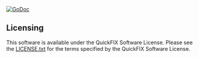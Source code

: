 [![GoDoc](https://godoc.org/github.com/quickfixgo/enum?status.png)](https://godoc.org/github.com/quickfixgo/enum)

Licensing
---------

This software is available under the QuickFIX Software License. Please see the [LICENSE.txt](https://github.com/quickfixgo/quickfix/blob/master/LICENSE.txt) for the terms specified by the QuickFIX Software License.
